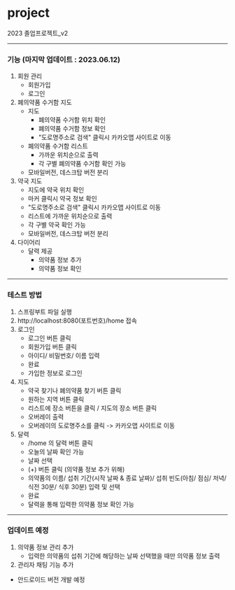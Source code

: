 # project
2023 졸업프로젝트_v2

---



### 기능 (마지막 업데이트 : 2023.06.12)
1. 회원 관리
    - 회원가입
    - 로그인
2. 폐의약품 수거함 지도
    - 지도
      - 폐의약품 수거함 위치 확인
      - 폐의약품 수거함 정보 확인
      - "도로명주소로 검색" 클릭시 카카오맵 사이트로 이동
    - 폐의약품 수거함 리스트
      - 가까운 위치순으로 출력
      - 각 구별 폐의약품 수거함 확인 가능
    - 모바일버전, 데스크탑 버전 분리
2. 약국 지도
    - 지도에 약국 위치 확인
    - 마커 클릭시 약국 정보 확인
    - "도로명주소로 검색" 클릭시 카카오맵 사이트로 이동
    - 리스트에 가까운 위치순으로 출력
    - 각 구별 약국 확인 가능
    - 모바일버전, 데스크탑 버전 분리
3. 다이어리
    - 달력 제공
      - 의약품 정보 추가
      - 의약품 정보 확인



---



### 테스트 방법
1. 스프링부트 파일 실행
2. http://localhost:8080(포트번호)/home 접속
3. 로그인
    - 로그인 버튼 클릭
    - 회원가입 버튼 클릭
    - 아이디/ 비밀번호/ 이름 입력
    - 완료
    - 가입한 정보로 로그인
4. 지도
    - 약국 찾기나 폐의약품 찾기 버튼 클릭
    - 원하는 지역 버튼 클릭
    - 리스트에 장소 버튼을 클릭 / 지도의 장소 버튼 클릭
    - 오버레이 출력
    - 오버레이의 도로명주소를 클릭 -> 카카오맵 사이트로 이동
5. 달력
    - /home 의 달력 버튼 클릭
    - 오늘의 날짜 확인 가능
    - 날짜 선택
    - (+) 버튼 클릭 (의약품 정보 추가 위해)
    - 의약품의 이름/ 섭취 기간(시작 날짜 & 종료 날짜)/ 섭취 빈도(아침/ 점심/ 저녁/ 식전 30분/ 식후 30분) 입력 및 선택
    - 완료
    - 달력을 통해 입력한 의약품 정보 확인 가능



---



### 업데이트 예정
1. 의약품 정보 관리 추가
    - 입력한 의약품의 섭취 기간에 해당하는 날짜 선택했을 때만 의약품 정보 출력
2. 관리자 채팅 기능 추가

+ 안드로이드 버전 개발 예정
